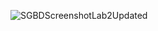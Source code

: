 ![SGBDScreenshotLab2Updated](https://github.com/Razvanix445/Database-Management-Systems/assets/123154899/286651c5-c2f5-4a50-9d08-4b3a9843beb9)
